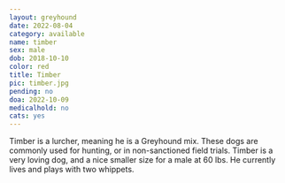 ```yaml
---
layout: greyhound
date: 2022-08-04
category: available
name: timber
sex: male
dob: 2018-10-10
color: red
title: Timber
pic: timber.jpg
pending: no
doa: 2022-10-09
medicalhold: no
cats: yes
---
```

Timber is a lurcher, meaning he is a Greyhound mix. These dogs are commonly used for hunting, or in non-sanctioned field trials. Timber is a very loving dog, and a nice smaller size for a male at 60 lbs. He currently lives and plays with two whippets. 

